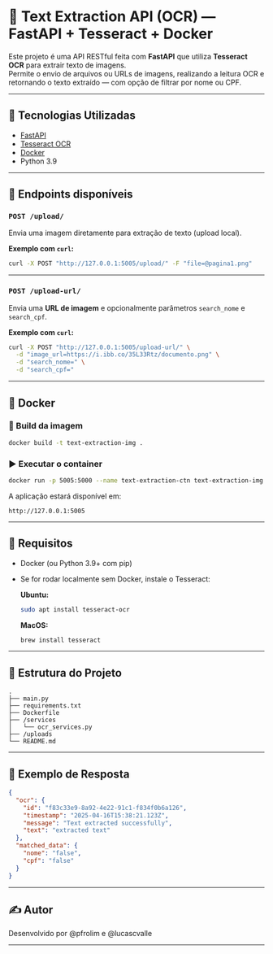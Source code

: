 # 📄 Text Extraction API (OCR) — FastAPI + Tesseract + Docker

Este projeto é uma API RESTful feita com **FastAPI** que utiliza **Tesseract OCR** para extrair texto de imagens.  
Permite o envio de arquivos ou URLs de imagens, realizando a leitura OCR e retornando o texto extraído — com opção de filtrar por nome ou CPF.

---

## 🚀 Tecnologias Utilizadas

- [FastAPI](https://fastapi.tiangolo.com/)
- [Tesseract OCR](https://github.com/tesseract-ocr/tesseract)
- [Docker](https://www.docker.com/)
- Python 3.9

---

## 🧪 Endpoints disponíveis

### `POST /upload/`

Envia uma imagem diretamente para extração de texto (upload local).

**Exemplo com `curl`:**

```bash
curl -X POST "http://127.0.0.1:5005/upload/" -F "file=@pagina1.png"
```

---

### `POST /upload-url/`

Envia uma **URL de imagem** e opcionalmente parâmetros `search_nome` e `search_cpf`.

**Exemplo com `curl`:**

```bash
curl -X POST "http://127.0.0.1:5005/upload-url/" \
  -d "image_url=https://i.ibb.co/35L33Rtz/documento.png" \
  -d "search_nome=" \
  -d "search_cpf="
```

---

## 🐳 Docker

### 🔧 Build da imagem

```bash
docker build -t text-extraction-img .
```

### ▶️ Executar o container

```bash
docker run -p 5005:5000 --name text-extraction-ctn text-extraction-img
```

A aplicação estará disponível em:

```
http://127.0.0.1:5005
```

---

## 🧰 Requisitos

- Docker (ou Python 3.9+ com pip)
- Se for rodar localmente sem Docker, instale o Tesseract:
  
  **Ubuntu:**
  ```bash
  sudo apt install tesseract-ocr
  ```

  **MacOS:**
  ```bash
  brew install tesseract
  ```

---

## 📂 Estrutura do Projeto

```
.
├── main.py
├── requirements.txt
├── Dockerfile
├── /services
│   └── ocr_services.py
├── /uploads
└── README.md
```

---

## 📑 Exemplo de Resposta

```json
{
  "ocr": {
    "id": "f83c33e9-8a92-4e22-91c1-f834f0b6a126",
    "timestamp": "2025-04-16T15:38:21.123Z",
    "message": "Text extracted successfully",
    "text": "extracted text"
  },
  "matched_data": {
    "nome": "false",
    "cpf": "false"
  }
}
```

---

## ✍️ Autor

Desenvolvido por @pfrolim e @lucascvalle

---
